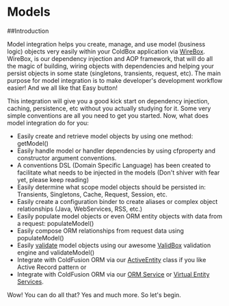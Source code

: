# Models

##Introduction

 Model integration helps you create, manage, and use model (business logic) objects very easily within your ColdBox application via [WireBox](http://wiki.coldbox.org/wiki/WireBox.cfm). WireBox, is our dependency injection and AOP framework, that will do all the magic of building, wiring objects with dependencies and helping your persist objects in some state (singletons, transients, request, etc). The main purpose for model integration is to make developer's development workflow easier! And we all like that Easy button! 
 
  This integration will give you a good kick start on dependency injection, caching, persistence, etc without you actually studying for it. Some very simple conventions are all you need to get you started. Now, what does model integration do for you: 
  
  * Easily create and retrieve model objects by using one method: getModel()
  * Easily handle model or handler dependencies by using cfproperty and constructor argument conventions.
  * A conventions DSL (Domain Specific Language) has been created to facilitate what needs to be injected in the models (Don't shiver with fear yet, please keep reading)
  * Easily determine what scope model objects should be persisted in: Transients, Singletons, Cache, Request, Session, etc.
  * Easily create a configuration binder to create aliases or complex object relationships (Java, WebServices, RSS, etc.)
  * Easily populate model objects or even ORM entity objects with data from a request: populateModel()
  * Easily compose ORM relationships from request data using populateModel()
  * Easily [validate](http://wiki.coldbox.org/wiki/Validation.cfm) model objects using our awesome [ValidBox](http://wiki.coldbox.org/wiki/Validation.cfm) validation engine and validateModel()
  * Integrate with ColdFusion ORM via our [ActiveEntity](http://wiki.coldbox.org/wiki/ORM:ActiveEntity.cfm) class if you like Active Record pattern or
  * Integrate with ColdFusion ORM via our [ORM Service](http://wiki.coldbox.org/wiki/ORM:BaseORMService.cfm) or [Virtual Entity Services](http://wiki.coldbox.org/wiki/ORM:VirtualEntityService.cfm).

Wow! You can do all that? Yes and much more. So let's begin.
